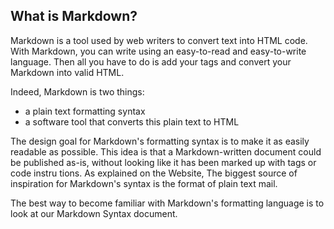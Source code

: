 
## What is Markdown?

Markdown is a tool used by web writers to convert text into HTML code. With Markdown, you can write using an easy-to-read and easy-to-write language. Then all you have to do is add your tags and convert your Markdown into valid HTML. 

Indeed, Markdown is two things:
* a plain text formatting syntax
* a software tool that converts this plain text to HTML

The design goal for Markdown's formatting syntax is to make it as easily readable as possible. This idea is that a Markdown-written document could be published as-is, without looking like it has been marked up with tags or code instru tions. As explained on the Website, The biggest source of inspiration for Markdown's syntax is the format of plain text mail. 

The best way to become familiar with Markdown's formatting language is to look at our Markdown Syntax document. 